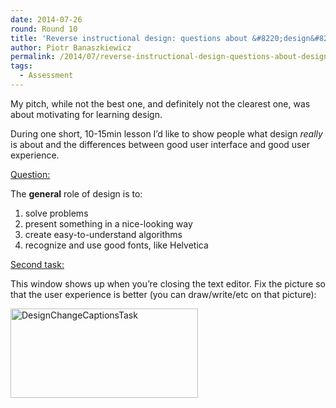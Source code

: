 ```yaml
---
date: 2014-07-26
round: Round 10
title: 'Reverse instructional design: questions about &#8220;design&#8221;'
author: Piotr Banaszkiewicz
permalink: /2014/07/reverse-instructional-design-questions-about-design/
tags:
  - Assessment
---
```

My pitch, while not the best one, and definitely not the clearest one, was about motivating for learning design.

During one short, 10-15min lesson I&#8217;d like to show people what design *really* is about and the differences between good user interface and good user experience.

<span style="text-decoration: underline;">Question:</span>

The **general** role of design is to:

1.  solve problems
2.  present something in a nice-looking way
3.  create easy-to-understand algorithms
4.  recognize and use good fonts, like Helvetica

<span style="text-decoration: underline;">Second task:</span>

This window shows up when you&#8217;re closing the text editor. Fix the picture so that the user experience is better (you can draw/write/etc on that picture):

[<img class="alignnone size-medium wp-image-8268" alt="DesignChangeCaptionsTask" src="/software-carpentry-training-website/uploads/2014/07/DesignChangeCaptionsTask-300x143.png" width="300" height="143" />][1]

 [1]: /software-carpentry-training-website/uploads/2014/07/DesignChangeCaptionsTask.png
